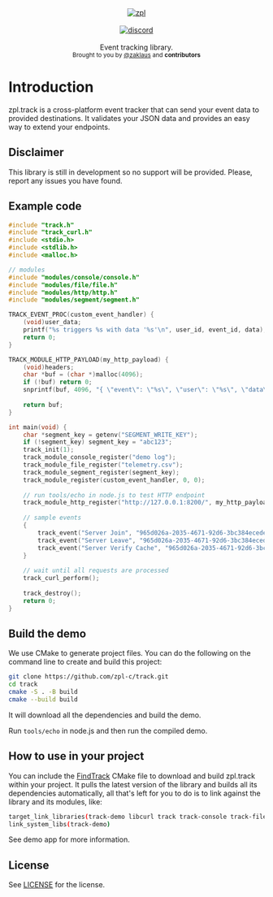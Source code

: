 <div align="center">
    <a href="https://github.com/zpl-c/zpl"><img src="https://user-images.githubusercontent.com/2182108/111983468-d5593e80-8b12-11eb-9c59-8c78ecc0504e.png" alt="zpl" /></a>
</div>

<br />

<div align="center">
    <a href="https://discord.gg/2fZVEym"><img src="https://img.shields.io/discord/354670964400848898?color=7289DA&style=for-the-badge" alt="discord" /></a>
</div>

<br />
<div align="center">
  Event tracking library.
</div>

<div align="center">
  <sub>
    Brought to you by <a href="https://github.com/zaklaus">@zaklaus</a>
    and <strong>contributors</strong>
  </sub>
</div>

# Introduction
zpl.track is a cross-platform event tracker that can send your event data to provided destinations. It validates your JSON data and provides an easy way to extend your endpoints.

## Disclaimer

This library is still in development so no support will be provided. Please, report any issues you have found.

## Example code

```c
#include "track.h"
#include "track_curl.h"
#include <stdio.h>
#include <stdlib.h>
#include <malloc.h>

// modules
#include "modules/console/console.h"
#include "modules/file/file.h"
#include "modules/http/http.h"
#include "modules/segment/segment.h"

TRACK_EVENT_PROC(custom_event_handler) {
    (void)user_data;
    printf("%s triggers %s with data '%s'\n", user_id, event_id, data);
    return 0;
}

TRACK_MODULE_HTTP_PAYLOAD(my_http_payload) {
    (void)headers;
    char *buf = (char *)malloc(4096);
    if (!buf) return 0;
    snprintf(buf, 4096, "{ \"event\": \"%s\", \"user\": \"%s\", \"data\": \"%s\" }", event_id, user_id, data);
    
    return buf;
}

int main(void) {
    char *segment_key = getenv("SEGMENT_WRITE_KEY");
    if (!segment_key) segment_key = "abc123";
    track_init(1);
    track_module_console_register("demo log");
    track_module_file_register("telemetry.csv");
    track_module_segment_register(segment_key);
    track_module_register(custom_event_handler, 0, 0);
    
    // run tools/echo in node.js to test HTTP endpoint
    track_module_http_register("http://127.0.0.1:8200/", my_http_payload);
    
    // sample events
    {
        track_event("Server Join", "965d026a-2035-4671-92d6-3bc384ecede4", "{\"nickname\": \"joe\" }");
        track_event("Server Leave", "965d026a-2035-4671-92d6-3bc384ecede4", "{\"nickname\": \"joe\", \"reason\": \"ban\" }");
        track_event("Server Verify Cache", "965d026a-2035-4671-92d6-3bc384ecede4", "{\"cache-size\": 1536}");
    }
    
    // wait until all requests are processed
    track_curl_perform();
    
    track_destroy();
    return 0;
}

```

## Build the demo
We use CMake to generate project files.
You can do the following on the command line to create and build this project:
```sh
git clone https://github.com/zpl-c/track.git
cd track
cmake -S . -B build
cmake --build build
```

It will download all the dependencies and build the demo.

Run `tools/echo` in node.js and then run the compiled demo.

## How to use in your project
You can include the [FindTrack](cmake/FindTrack.cmake) CMake file to download and build zpl.track within your project. It pulls the latest version of the library and builds all its dependencies automatically, all that's left for you to do is to link against the library and its modules, like:

```sh
target_link_libraries(track-demo libcurl track track-console track-file track-curl track-http track-segment)
link_system_libs(track-demo)
```

See demo app for more information.

## License

See [LICENSE](LICENSE) for the license.

